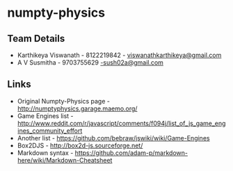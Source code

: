 numpty-physics
==============

## Team Details

* Karthikeya Viswanath - 8122219842 - viswanathkarthikeya@gmail.com
* A V Susmitha         - 9703755629 -sush02a@gmail.com




## Links
* Original Numpty-Physics page - http://numptyphysics.garage.maemo.org/
* Game Engines list - http://www.reddit.com/r/javascript/comments/f094j/list_of_js_game_engines_community_effort
* Another list - https://github.com/bebraw/jswiki/wiki/Game-Engines
* Box2DJS - http://box2d-js.sourceforge.net/
* Markdown syntax - https://github.com/adam-p/markdown-here/wiki/Markdown-Cheatsheet
